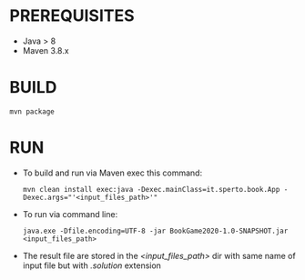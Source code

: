 # PREREQUISITES
- Java > 8
- Maven 3.8.x

# BUILD
```
mvn package
```

# RUN
- To build and run via Maven exec this command:
	```
	mvn clean install exec:java -Dexec.mainClass=it.sperto.book.App -Dexec.args="'<input_files_path>'"
	```
- To run via command line:
	```
	java.exe -Dfile.encoding=UTF-8 -jar BookGame2020-1.0-SNAPSHOT.jar <input_files_path>
	```
- The result file are stored in the *<input_files_path>* dir with same name of input file 
but with *.solution* extension
